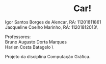 <h1 align="center">Car!</h1>

<p align="center">

Igor Santos Borges de Alencar, RA: 11201811861 \
Jacqueline Coelho Marinho, RA: 11201812013\

Professores:\
Bruno Augusto Dorta Marques \
Harlen Costa Batagelo \

Projeto da disciplina Computação Gráfica.

</p>
